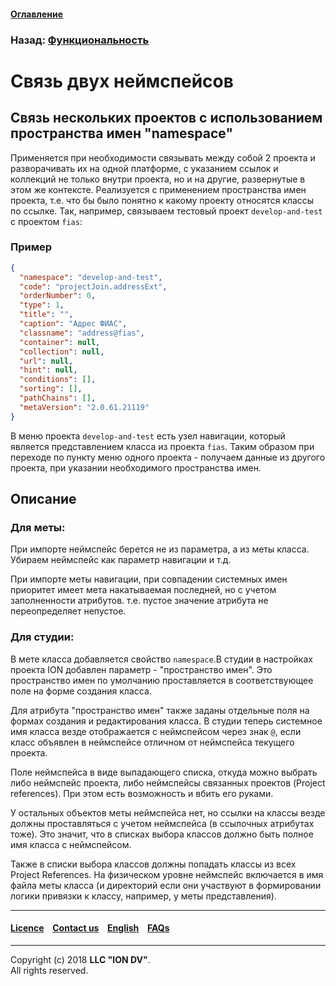 #### [Оглавление](/docs/ru/index.md)

### Назад: [Функциональность](/docs/ru/2_system_description/functionality/functionality.md)

# Связь двух неймспейсов

## Связь нескольких проектов с использованием пространства имен "namespace"

Применяется при необходимости связывать между собой 2 проекта и разворачивать их на одной платформе, с указанием ссылок и коллекций не только внутри проекта, но и на другие, развернутые в этом же контексте. Реализуется с применением пространства имен проекта, т.е. что бы было понятно к какому проекту относятся классы по ссылке. Так, например, связываем тестовый проект `develop-and-test` с проектом `fias`:

### Пример

```json
{
  "namespace": "develop-and-test",
  "code": "projectJoin.addressExt",
  "orderNumber": 0,
  "type": 1,
  "title": "",
  "caption": "Адрес ФИАС",
  "classname": "address@fias",
  "container": null,
  "collection": null,
  "url": null,
  "hint": null,
  "conditions": [],
  "sorting": [],
  "pathChains": [],
  "metaVersion": "2.0.61.21119"
}
```

В меню проекта `develop-and-test` есть узел навигации, который является представлением класса из проекта `fias`. Таким образом при переходе по пункту меню одного проекта - получаем данные из другого проекта, при указании необходимого пространства имен.

## Описание

### Для меты:

При импорте неймспейс берется не из параметра, а из меты класса. Убираем неймспейс как параметр навигации и т.д. 

При импорте меты навигации, при совпадении системных имен приоритет имеет мета накатываемая последней, но с учетом заполненности атрибутов. т.е. пустое значение атрибута не переопределяет непустое.

### Для студии:

В мете класса добавляется свойство `namespace`.В студии в настройках проекта ION добавлен параметр - "пространство имен". Это пространство имен по умолчанию проставляется в соответствующее поле на форме создания класса.

Для атрибута "пространство имен" также заданы отдельные поля на формах создания и редактирования класса. В студии теперь системное имя класса везде отображается с неймспейсом через знак `@`, если класс объявлен в неймспейсе отличном от неймспейса текущего проекта.

Поле неймспейса в виде выпадающего списка, откуда можно выбрать либо неймспейс проекта, либо неймспейсы связанных проектов (Project references). При этом есть возможность и вбить его руками. 

У остальных объектов меты неймспейса нет, но ссылки на классы везде должны проставляться с учетом неймспейса (в ссылочных атрибутах тоже). Это значит, что в списках выбора классов должно быть полное имя класса с неймспейсом. 

Также в списки выбора классов должны попадать классы из всех Project References. На физическом уровне неймспейс включается в имя файла меты класса (и директорий если они участвуют в формировании логики привязки к классу, например, у меты представления).

--------------------------------------------------------------------------  


 #### [Licence](/LICENSE) &ensp;  [Contact us](https://iondv.com) &ensp;  [English](/docs/en/2_system_description/functionality/namespace.md)   &ensp; [FAQs](/faqs.md)  <div><img src="https://mc.iondv.com/watch/local/docs/framework" style="position:absolute; left:-9999px;" height=1 width=1 alt="iondv metrics"></div>         



--------------------------------------------------------------------------  

Copyright (c) 2018 **LLC "ION DV"**.   
All rights reserved. 